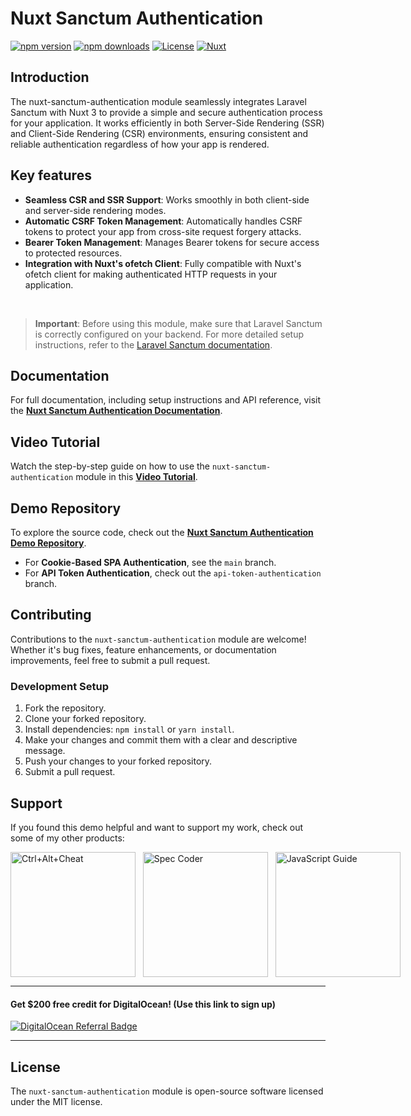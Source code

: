 # Nuxt Sanctum Authentication

[![npm version][npm-version-src]][npm-version-href]
[![npm downloads][npm-downloads-src]][npm-downloads-href]
[![License][license-src]][license-href]
[![Nuxt][nuxt-src]][nuxt-href]

<!-- Badges -->

[npm-version-src]: https://img.shields.io/npm/v/@qirolab/nuxt-sanctum-authentication/latest.svg?style=flat&colorA=18181B&colorB=28CF8D
[npm-version-href]: https://npmjs.com/package/@qirolab/nuxt-sanctum-authentication
[npm-downloads-src]: https://img.shields.io/npm/dm/@qirolab/nuxt-sanctum-authentication.svg?style=flat&colorA=18181B&colorB=28CF8D
[npm-downloads-href]: https://npmjs.com/package/@qirolab/nuxt-sanctum-authentication
[license-src]: https://img.shields.io/npm/l/@qirolab/nuxt-sanctum-authentication.svg?style=flat&colorA=18181B&colorB=28CF8D
[license-href]: https://npmjs.com/package/@qirolab/nuxt-sanctum-authentication
[nuxt-src]: https://img.shields.io/badge/Nuxt-18181B?logo=nuxt.js
[nuxt-href]: https://nuxt.com


## **Introduction**

The nuxt-sanctum-authentication module seamlessly integrates Laravel Sanctum
with Nuxt 3 to provide a simple and secure authentication process for your
application. It works efficiently in both Server-Side Rendering (SSR) and
Client-Side Rendering (CSR) environments, ensuring consistent and reliable
authentication regardless of how your app is rendered.


## Key features

- **Seamless CSR and SSR Support**: Works smoothly in both client-side and server-side rendering modes.
- **Automatic CSRF Token Management**: Automatically handles CSRF tokens to protect your app from cross-site request forgery attacks.
- **Bearer Token Management**: Manages Bearer tokens for secure access to protected resources.
- **Integration with Nuxt's ofetch Client**: Fully compatible with Nuxt's ofetch client for making authenticated HTTP requests in your application.

<br />

> **Important**: Before using this module, make sure that Laravel Sanctum is correctly configured on your backend. For more detailed setup instructions, refer to the [Laravel Sanctum documentation](https://laravel.com/docs/11.x/sanctum).

## Documentation

For full documentation, including setup instructions and API reference, visit the **[Nuxt Sanctum Authentication Documentation](https://qirolab.github.io/nuxt-sanctum-authentication/)**.

## Video Tutorial

Watch the step-by-step guide on how to use the `nuxt-sanctum-authentication` module in this **[Video Tutorial](https://www.youtube.com/watch?v=CLjd0_o67OA)**.

## Demo Repository

To explore the source code, check out the **[Nuxt Sanctum Authentication Demo Repository](https://github.com/qirolab/nuxt-sanctum-authentication-demo)**.
- For **Cookie-Based SPA Authentication**, see the `main` branch.
- For **API Token Authentication**, check out the `api-token-authentication` branch.


## Contributing

Contributions to the `nuxt-sanctum-authentication` module are welcome! Whether it's bug fixes, feature enhancements, or documentation improvements, feel free to submit a pull request.

### Development Setup

1. Fork the repository.
2. Clone your forked repository.
3. Install dependencies: `npm install` or `yarn install`.
4. Make your changes and commit them with a clear and descriptive message.
5. Push your changes to your forked repository.
6. Submit a pull request.


## Support

If you found this demo helpful and want to support my work, check out some of my other products:

<div style="display:flex;">
  <a href="https://qirolab.com/ctrl-alt-cheat" title="Ctrl+Alt+Cheat - The Ultimate Cheat Sheets at Your Fingertips">
    <img width="200" src="https://i.imgur.com/6igLwXU.png" alt="Ctrl+Alt+Cheat" />
  </a>
  &nbsp;&nbsp;&nbsp;
  <a href="https://qirolab.com/spec-coder" title="Spec Coder: AI-Powered VS Code Extension">
     <img width="200" src="https://i.imgur.com/zHSNlJu.png" alt="Spec Coder" />
  </a>
  &nbsp;&nbsp;&nbsp;
  <a href="https://qirolab.gumroad.com/l/javascript-from-es2015-to-es2023" title="JavaScript: A Comprehensive Guide from ES2015 to ES2023 - eBook">
      <img width="200" src="https://i.imgur.com/vXnJAul.png" alt="JavaScript Guide" />
  </a>
</div>


---

#### Get $200 free credit for DigitalOcean! (Use this link to sign up)

[![DigitalOcean Referral
Badge](https://web-platforms.sfo2.cdn.digitaloceanspaces.com/WWW/Badge%201.svg)](https://www.digitalocean.com/?refcode=e740238537d0&utm_campaign=Referral_Invite&utm_medium=Referral_Program&utm_source=badge)


---

## License

The `nuxt-sanctum-authentication` module is open-source software licensed under the MIT license.
